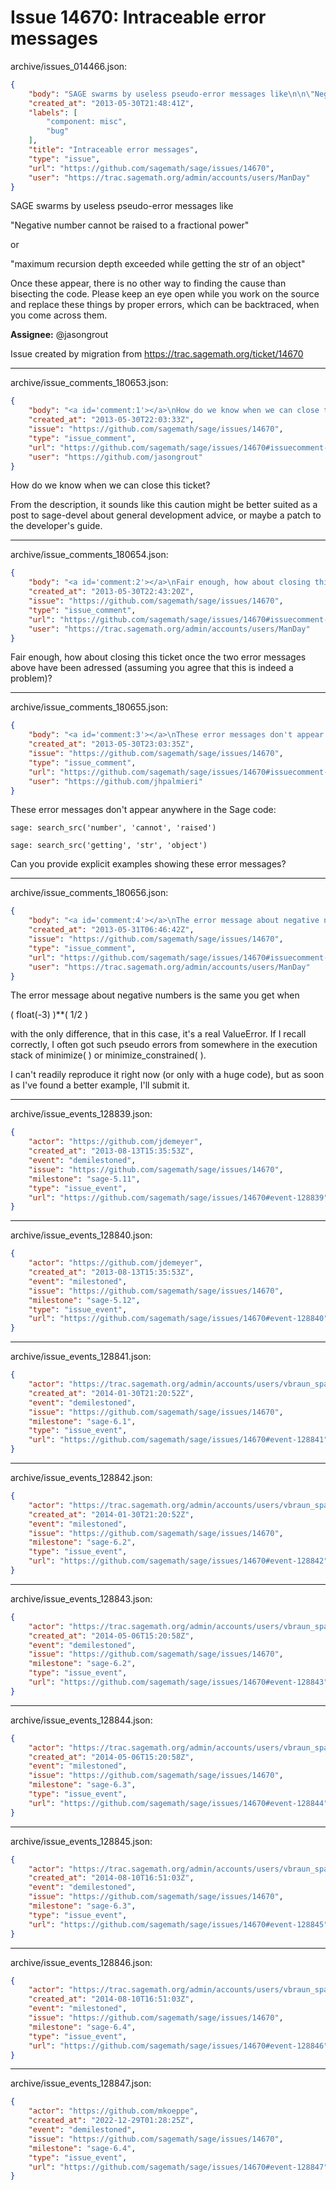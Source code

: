 # Issue 14670: Intraceable error messages

archive/issues_014466.json:
```json
{
    "body": "SAGE swarms by useless pseudo-error messages like\n\n\"Negative number cannot be raised to a fractional power\"\n\nor\n\n\"maximum recursion depth exceeded while getting the str of an object\"\n\nOnce these appear, there is no other way to finding the cause than bisecting the code. Please keep an eye open while you work on the source and replace these things by proper errors, which can be backtraced, when you come across them.\n\n**Assignee:** @jasongrout\n\nIssue created by migration from https://trac.sagemath.org/ticket/14670\n\n",
    "created_at": "2013-05-30T21:48:41Z",
    "labels": [
        "component: misc",
        "bug"
    ],
    "title": "Intraceable error messages",
    "type": "issue",
    "url": "https://github.com/sagemath/sage/issues/14670",
    "user": "https://trac.sagemath.org/admin/accounts/users/ManDay"
}
```
SAGE swarms by useless pseudo-error messages like

"Negative number cannot be raised to a fractional power"

or

"maximum recursion depth exceeded while getting the str of an object"

Once these appear, there is no other way to finding the cause than bisecting the code. Please keep an eye open while you work on the source and replace these things by proper errors, which can be backtraced, when you come across them.

**Assignee:** @jasongrout

Issue created by migration from https://trac.sagemath.org/ticket/14670





---

archive/issue_comments_180653.json:
```json
{
    "body": "<a id='comment:1'></a>\nHow do we know when we can close this ticket?\n\nFrom the description, it sounds like this caution might be better suited as a post to sage-devel about general development advice, or maybe a patch to the developer's guide.",
    "created_at": "2013-05-30T22:03:33Z",
    "issue": "https://github.com/sagemath/sage/issues/14670",
    "type": "issue_comment",
    "url": "https://github.com/sagemath/sage/issues/14670#issuecomment-180653",
    "user": "https://github.com/jasongrout"
}
```

<a id='comment:1'></a>
How do we know when we can close this ticket?

From the description, it sounds like this caution might be better suited as a post to sage-devel about general development advice, or maybe a patch to the developer's guide.



---

archive/issue_comments_180654.json:
```json
{
    "body": "<a id='comment:2'></a>\nFair enough, how about closing this ticket once the two error messages above have been adressed (assuming you agree that this is indeed a problem)?",
    "created_at": "2013-05-30T22:43:20Z",
    "issue": "https://github.com/sagemath/sage/issues/14670",
    "type": "issue_comment",
    "url": "https://github.com/sagemath/sage/issues/14670#issuecomment-180654",
    "user": "https://trac.sagemath.org/admin/accounts/users/ManDay"
}
```

<a id='comment:2'></a>
Fair enough, how about closing this ticket once the two error messages above have been adressed (assuming you agree that this is indeed a problem)?



---

archive/issue_comments_180655.json:
```json
{
    "body": "<a id='comment:3'></a>\nThese error messages don't appear anywhere in the Sage code:\n\n```\nsage: search_src('number', 'cannot', 'raised')\n\nsage: search_src('getting', 'str', 'object')\n\n```\nCan you provide explicit examples showing these error messages?",
    "created_at": "2013-05-30T23:03:35Z",
    "issue": "https://github.com/sagemath/sage/issues/14670",
    "type": "issue_comment",
    "url": "https://github.com/sagemath/sage/issues/14670#issuecomment-180655",
    "user": "https://github.com/jhpalmieri"
}
```

<a id='comment:3'></a>
These error messages don't appear anywhere in the Sage code:

```
sage: search_src('number', 'cannot', 'raised')

sage: search_src('getting', 'str', 'object')

```
Can you provide explicit examples showing these error messages?



---

archive/issue_comments_180656.json:
```json
{
    "body": "<a id='comment:4'></a>\nThe error message about negative numbers is the same you get when\n\n( float(-3) )**( 1/2 )\n\nwith the only difference, that in this case, it's a real ValueError. If I recall correctly, I often got such pseudo errors from somewhere in the execution stack of minimize( ) or minimize_constrained( ).\n\nI can't readily reproduce it right now (or only with a huge code), but as soon as I've found a better example, I'll submit it.",
    "created_at": "2013-05-31T06:46:42Z",
    "issue": "https://github.com/sagemath/sage/issues/14670",
    "type": "issue_comment",
    "url": "https://github.com/sagemath/sage/issues/14670#issuecomment-180656",
    "user": "https://trac.sagemath.org/admin/accounts/users/ManDay"
}
```

<a id='comment:4'></a>
The error message about negative numbers is the same you get when

( float(-3) )**( 1/2 )

with the only difference, that in this case, it's a real ValueError. If I recall correctly, I often got such pseudo errors from somewhere in the execution stack of minimize( ) or minimize_constrained( ).

I can't readily reproduce it right now (or only with a huge code), but as soon as I've found a better example, I'll submit it.



---

archive/issue_events_128839.json:
```json
{
    "actor": "https://github.com/jdemeyer",
    "created_at": "2013-08-13T15:35:53Z",
    "event": "demilestoned",
    "issue": "https://github.com/sagemath/sage/issues/14670",
    "milestone": "sage-5.11",
    "type": "issue_event",
    "url": "https://github.com/sagemath/sage/issues/14670#event-128839"
}
```



---

archive/issue_events_128840.json:
```json
{
    "actor": "https://github.com/jdemeyer",
    "created_at": "2013-08-13T15:35:53Z",
    "event": "milestoned",
    "issue": "https://github.com/sagemath/sage/issues/14670",
    "milestone": "sage-5.12",
    "type": "issue_event",
    "url": "https://github.com/sagemath/sage/issues/14670#event-128840"
}
```



---

archive/issue_events_128841.json:
```json
{
    "actor": "https://trac.sagemath.org/admin/accounts/users/vbraun_spam",
    "created_at": "2014-01-30T21:20:52Z",
    "event": "demilestoned",
    "issue": "https://github.com/sagemath/sage/issues/14670",
    "milestone": "sage-6.1",
    "type": "issue_event",
    "url": "https://github.com/sagemath/sage/issues/14670#event-128841"
}
```



---

archive/issue_events_128842.json:
```json
{
    "actor": "https://trac.sagemath.org/admin/accounts/users/vbraun_spam",
    "created_at": "2014-01-30T21:20:52Z",
    "event": "milestoned",
    "issue": "https://github.com/sagemath/sage/issues/14670",
    "milestone": "sage-6.2",
    "type": "issue_event",
    "url": "https://github.com/sagemath/sage/issues/14670#event-128842"
}
```



---

archive/issue_events_128843.json:
```json
{
    "actor": "https://trac.sagemath.org/admin/accounts/users/vbraun_spam",
    "created_at": "2014-05-06T15:20:58Z",
    "event": "demilestoned",
    "issue": "https://github.com/sagemath/sage/issues/14670",
    "milestone": "sage-6.2",
    "type": "issue_event",
    "url": "https://github.com/sagemath/sage/issues/14670#event-128843"
}
```



---

archive/issue_events_128844.json:
```json
{
    "actor": "https://trac.sagemath.org/admin/accounts/users/vbraun_spam",
    "created_at": "2014-05-06T15:20:58Z",
    "event": "milestoned",
    "issue": "https://github.com/sagemath/sage/issues/14670",
    "milestone": "sage-6.3",
    "type": "issue_event",
    "url": "https://github.com/sagemath/sage/issues/14670#event-128844"
}
```



---

archive/issue_events_128845.json:
```json
{
    "actor": "https://trac.sagemath.org/admin/accounts/users/vbraun_spam",
    "created_at": "2014-08-10T16:51:03Z",
    "event": "demilestoned",
    "issue": "https://github.com/sagemath/sage/issues/14670",
    "milestone": "sage-6.3",
    "type": "issue_event",
    "url": "https://github.com/sagemath/sage/issues/14670#event-128845"
}
```



---

archive/issue_events_128846.json:
```json
{
    "actor": "https://trac.sagemath.org/admin/accounts/users/vbraun_spam",
    "created_at": "2014-08-10T16:51:03Z",
    "event": "milestoned",
    "issue": "https://github.com/sagemath/sage/issues/14670",
    "milestone": "sage-6.4",
    "type": "issue_event",
    "url": "https://github.com/sagemath/sage/issues/14670#event-128846"
}
```



---

archive/issue_events_128847.json:
```json
{
    "actor": "https://github.com/mkoeppe",
    "created_at": "2022-12-29T01:28:25Z",
    "event": "demilestoned",
    "issue": "https://github.com/sagemath/sage/issues/14670",
    "milestone": "sage-6.4",
    "type": "issue_event",
    "url": "https://github.com/sagemath/sage/issues/14670#event-128847"
}
```
